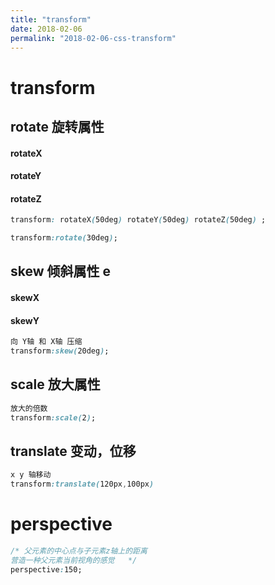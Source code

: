 ```yaml
---
title: "transform"
date: 2018-02-06
permalink: "2018-02-06-css-transform"
---
```




# transform

## rotate	旋转属性

#### rotateX

#### rotateY

#### rotateZ

```css
transform: rotateX(50deg) rotateY(50deg) rotateZ(50deg) ;
```

```css
transform:rotate(30deg);
```



## skew	倾斜属性 e

#### skewX

#### skewY

```css
向 Y轴 和 X轴 压缩
transform:skew(20deg);
```



## scale	放大属性

```css
放大的倍数
transform:scale(2);
```



## translate	变动，位移

```css
x y 轴移动
transform:translate(120px,100px)
```





# perspective

```css
/* 父元素的中心点与子元素z轴上的距离
营造一种父元素当前视角的感觉	 */
perspective:150;
```

